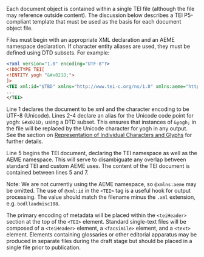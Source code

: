 Each document object is contained within a single TEI file (although the file may reference outside content). The discussion below describes a TEI P5-compliant template that must be used as the basis for each document object file.

Files must begin with an appropriate XML declaration and an AEME namespace declaration. If character entity aliases are used, they must be defined using DTD subsets. For example:

```xml
<?xml version="1.0" encoding="UTF-8"?>
<!DOCTYPE TEI[
<!ENTITY yogh "&#x021D;">
]>
<TEI xml:id="$TBD" xmlns="http://www.tei-c.org/ns/1.0" xmlns:aeme="http://aeme.emesoc.org/ns/1.0" xsi:schemaLocation="http://aeme.emesoc.org/schema/aeme.rng">
...
</TEI>
```

Line 1 declares the document to be xml and the character encoding to be UTF-8 (Unicode). Lines 2-4 declare an alias for the Unicode code point for yogh: `&#x021D;` using a DTD subset. This ensures that instances of `&yogh;` in the file will be replaced by the Unicode character for yogh in any output. See the section on [Representation of Individual Characters and Glyphs](../Encoding_Policies/Representation_of_Characters_and_Glyphs) for further details.

Line 5 begins the TEI document, declaring the TEI namespace as well as the AEME namespace. This will serve to disambiguate any overlap between standard TEI and custom AEME uses. The content of the TEI document is contained between lines 5 and 7.

Note: We are not currently using the AEME namespace, so `@xmlns:aeme` may be omitted.
The use of `@xml:id` in the `<TEI>` tag is a useful hook for output processing. The value should match the filename minus the `.xml` extension, e.g. `bodllaudmisc108`.

The primary encoding of metadata will be placed within the `<teiHeader>` section at the top of the `<TEI>` element. Standard single-text files will be composed of a `<teiHeader>` element, a `<facsimile>` element, and a `<text>` element. Elements containing glossaries or other editorial apparatus may be produced in separate files during the draft stage but should be placed in a single file prior to publication.
